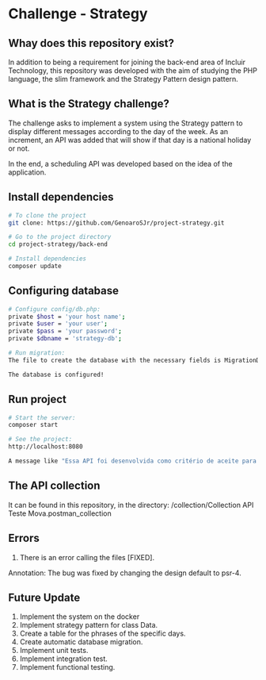 # Challenge - Strategy

## Whay does this repository exist?
In addition to being a requirement for joining the back-end area of Incluir Technology, this repository was developed with the aim of studying the PHP language, the slim framework and the Strategy Pattern design pattern.

## What is the Strategy challenge?
The challenge asks to implement a system using the Strategy pattern to display different messages according to the day of the week. As an increment, an API was added that will show if that day is a national holiday or not.

In the end, a scheduling API was developed based on the idea of the application.


## Install dependencies
```sh
# To clone the project
git clone: https://github.com/GenoaroSJr/project-strategy.git

# Go to the project directory
cd project-strategy/back-end

# Install dependencies
composer update
```

## Configuring database
```sh
# Configure config/db.php: 
private $host = 'your host name';
private $user = 'your user';
private $pass = 'your password';
private $dbname = 'strategy-db';

# Run migration:
The file to create the database with the necessary fields is MigrationDB.sql

The database is configured!
```

## Run project 
```sh
# Start the server:
composer start

# See the project:
http://localhost:8080

A message like "Essa API foi desenvolvida como critério de aceite para área de desenvolvimento, back-end, da empresa INCLUIR TECNOLOGIA." should appear
```

## The API collection
It can be found in this repository, in the directory:
/collection/Collection API Teste Mova.postman_collection


## Errors
1) There is an error calling the files [FIXED].

Annotation: The bug was fixed by changing the design default to psr-4.

## Future Update
1) Implement the system on the docker
2) Implement strategy pattern for class Data.
3) Create a table for the phrases of the specific days.
4) Create automatic database migration.
5) Implement unit tests.
6) Implement integration test.
7) Implement functional testing.



